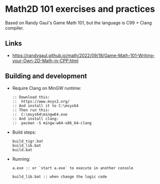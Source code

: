 # Math2D 101 exercises and practices
Based on Randy Gaul's Game Math 101, but the language is C99 + Clang compiler.

## Links
- https://randygaul.github.io/math/2022/09/18/Game-Math-101-Writing-your-Own-2D-Math-in-CPP.html

## Building and development
- Require Clang on MinGW runtime:
    ```batch
    :: Download this:
    ::  https://www.msys2.org/
    :: And install it to C:\msys64
    :: Then run this:
    ::  C:\msys64\mingw64.exe
    :: And install clang:
    ::  pacman -S mingw-w64-x86_64-clang
    ```
- Build steps:
    ```batch
    build_tigr.bat
    build_lib.bat
    build.bat
    ```

- Running:
    ```batch
    a.exe :: or `start a.exe` to execute in another console

    build_lib.bat :: when change the logic code
    ```
